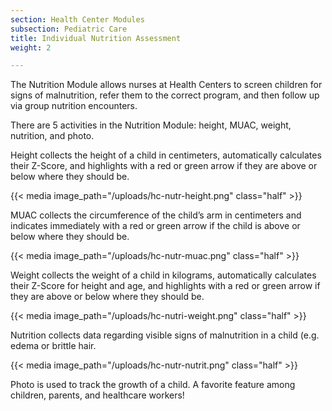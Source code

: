 ```yaml
---
section: Health Center Modules
subsection: Pediatric Care
title: Individual Nutrition Assessment
weight: 2

---
```

The Nutrition Module allows nurses at Health Centers to screen children for signs of malnutrition, refer them to the correct program, and then follow up via group nutrition encounters.

There are 5 activities in the Nutrition Module: height, MUAC, weight, nutrition, and photo.

Height collects the height of a child in centimeters, automatically calculates their Z-Score, and highlights with a red or green arrow if they are above or below where they should be.

{{< media image_path="/uploads/hc-nutr-height.png" class="half" >}}

MUAC collects the circumference of the child’s arm in centimeters and indicates immediately with a red or green arrow if the child is above or below where they should be.

{{< media image_path="/uploads/hc-nutr-muac.png" class="half" >}}

Weight collects the weight of a child in kilograms, automatically calculates their Z-Score for height and age, and highlights with a red or green arrow if they are above or below where they should be.

{{< media image_path="/uploads/hc-nutri-weight.png" class="half" >}}

Nutrition collects data regarding visible signs of malnutrition in a child (e.g. edema or brittle hair.

{{< media image_path="/uploads/hc-nutr-nutrit.png" class="half" >}}

Photo is used to track the growth of a child. A favorite feature among children, parents, and healthcare workers!